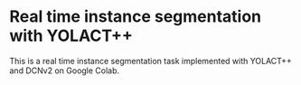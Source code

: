 # Real time instance segmentation with YOLACT++
This is a real time instance segmentation task implemented with YOLACT++ and DCNv2 on Google Colab. 
